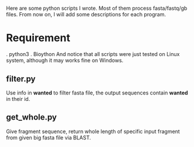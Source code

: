 #
Here are some python scripts I wrote. Most of them process fasta/fastq/gb
files.
From now on, I will add some descriptions for each program.
# Requirement
. python3
. Bioython
And notice that all scripts were just tested on Linux system, although it may
works fine on Windows.
## filter.py
Use info in **wanted** to filter fasta file, the output sequences contain
**wanted** in their id.
## get_whole.py
Give fragment sequence, return whole length of specific input fragment from
given big fasta file via BLAST.

